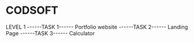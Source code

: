 # CODSOFT
LEVEL 1 
------TASK 1------
Portfolio website
------TASK 2------
Landing Page
------TASK 3------
Calculator
